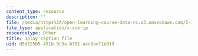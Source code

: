 ```yaml
---
content_type: resource
description: ''
file: /media/https%3A/open-learning-course-data-rc.s3.amazonaws.com/5-111sc-principles-of-chemical-science-fall-2014/d5d325b5451b9c3ab751acc0aef1e019_ed_XR1BzuQs.srt
file_type: application/x-subrip
resourcetype: Other
title: 3play caption file
uid: d5d325b5-451b-9c3a-b751-acc0aef1e019
---
```

